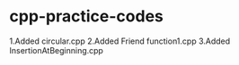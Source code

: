 # cpp-practice-codes


1.Added circular.cpp
2.Added Friend function1.cpp
3.Added InsertionAtBeginning.cpp


